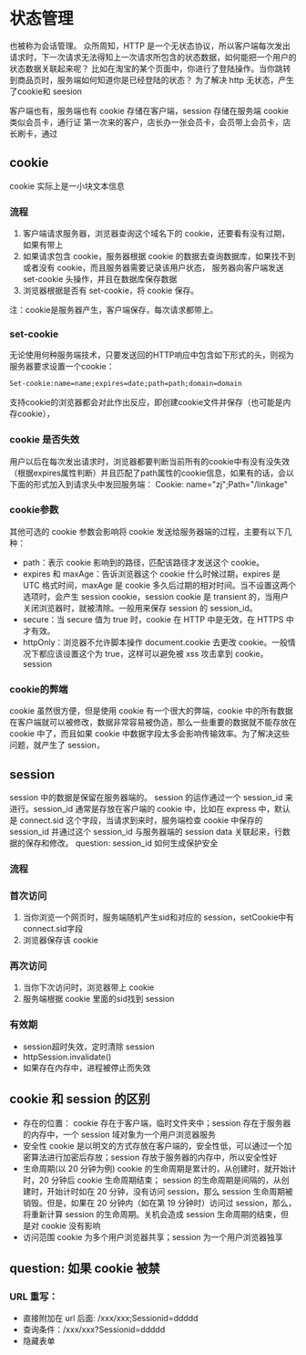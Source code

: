 
# 状态管理
也被称为会话管理。
众所周知，HTTP 是一个无状态协议，所以客户端每次发出请求时，下一次请求无法得知上一次请求所包含的状态数据，如何能把一个用户的状态数据关联起来呢？
比如在淘宝的某个页面中，你进行了登陆操作。当你跳转到商品页时，服务端如何知道你是已经登陆的状态？
为了解决 http 无状态，产生了cookie和 seesion




客户端也有，服务端也有
cookie 存储在客户端，session 存储在服务端
cookie 类似会员卡，通行证
第一次来的客户，店长办一张会员卡，会员带上会员卡，店长刷卡，通过
## cookie

cookie 实际上是一小块文本信息
### 流程
1. 客户端请求服务器，浏览器查询这个域名下的 cookie，还要看有没有过期，如果有带上
2. 如果请求包含 cookie，服务器根据 cookie 的数据去查询数据库，如果找不到或者没有 cookie，而且服务器需要记录该用户状态， 服务器向客户端发送 set-cookie 头操作，并且在数据库保存数据
3. 浏览器根据是否有 set-cookie，将 cookie 保存。

注：cookie是服务器产生，客户端保存，每次请求都带上。
### set-cookie
无论使用何种服务端技术，只要发送回的HTTP响应中包含如下形式的头，则视为服务器要求设置一个cookie：
```html
Set-cookie:name=name;expires=date;path=path;domain=domain
```
支持cookie的浏览器都会对此作出反应，即创建cookie文件并保存（也可能是内存cookie），
### cookie 是否失效
用户以后在每次发出请求时，浏览器都要判断当前所有的cookie中有没有没失效（根据expires属性判断）并且匹配了path属性的cookie信息，如果有的话，会以下面的形式加入到请求头中发回服务端：
    Cookie: name="zj";Path="/linkage"

###  cookie参数
其他可选的 cookie 参数会影响将 cookie 发送给服务器端的过程，主要有以下几种：
* path：表示 cookie 影响到的路径，匹配该路径才发送这个 cookie。
* expires 和 maxAge：告诉浏览器这个 cookie 什么时候过期，expires 是 UTC 格式时间，maxAge 是 cookie 多久后过期的相对时间。当不设置这两个选项时，会产生 session cookie，session cookie 是 transient 的，当用户关闭浏览器时，就被清除。一般用来保存 session 的 session_id。
* secure：当 secure 值为 true 时，cookie 在 HTTP 中是无效，在 HTTPS 中才有效。
* httpOnly：浏览器不允许脚本操作 document.cookie 去更改 cookie。一般情况下都应该设置这个为 true，这样可以避免被 xss 攻击拿到 cookie。
session

### cookie的弊端
cookie 虽然很方便，但是使用 cookie 有一个很大的弊端，cookie 中的所有数据在客户端就可以被修改，数据非常容易被伪造，那么一些重要的数据就不能存放在 cookie 中了，而且如果 cookie 中数据字段太多会影响传输效率。为了解决这些问题，就产生了 session，

## session
session 中的数据是保留在服务器端的。
session 的运作通过一个 session_id 来进行。session_id 通常是存放在客户端的 cookie 中，比如在 express 中，默认是 connect.sid 这个字段，当请求到来时，服务端检查 cookie 中保存的 session_id 并通过这个 session_id 与服务器端的 session data 关联起来，行数据的保存和修改。
question: session_id 如何生成保护安全
### 流程
### 首次访问
1. 当你浏览一个网页时，服务端随机产生sid和对应的 session，setCookie中有connect.sid字段
2. 浏览器保存该 cookie

### 再次访问 
1. 当你下次访问时，浏览器带上 cookie
2. 服务端根据 cookie 里面的sid找到 session
### 有效期
* session超时失效，定时清除 session
* httpSession.invalidate()
* 如果存在内存中，进程被停止而失效
## cookie 和 session 的区别
* 存在的位置：
cookie 存在于客户端，临时文件夹中；session 存在于服务器的内存中，一个 session 域对象为一个用户浏览器服务
* 安全性
cookie 是以明文的方式存放在客户端的，安全性低，可以通过一个加密算法进行加密后存放；session 存放于服务器的内存中，所以安全性好
* 生命周期(以 20 分钟为例)
cookie 的生命周期是累计的，从创建时，就开始计时，20 分钟后 cookie 生命周期结束；
session 的生命周期是间隔的，从创建时，开始计时如在 20 分钟，没有访问 session，那么 session 生命周期被销毁。但是，如果在 20 分钟内（如在第 19 分钟时）访问过 session，那么，将重新计算 session 的生命周期。关机会造成 session 生命周期的结束，但是对 cookie 没有影响
* 访问范围
cookie 为多个用户浏览器共享；session 为一个用户浏览器独享

## question: 如果 cookie 被禁
### URL 重写： 
* 直接附加在 url 后面: /xxx/xxx;Sessionid=ddddd
* 查询条件：/xxx/xxx?Sessionid=ddddd
* 隐藏表单
###